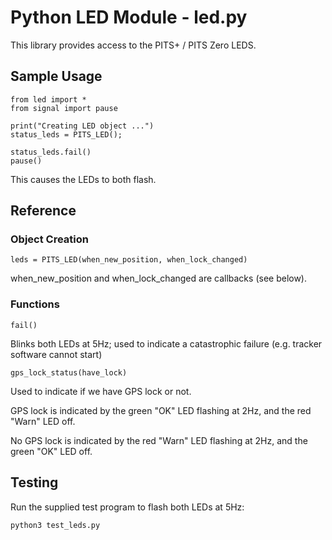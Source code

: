 # Python LED Module - led.py

This library provides access to the PITS+ / PITS Zero LEDS.

## Sample Usage

	from led import *
	from signal import pause
	
	print("Creating LED object ...")
	status_leds = PITS_LED();
	
	status_leds.fail()
	pause()

This causes the LEDs to both flash.


## Reference

### Object Creation

	leds = PITS_LED(when_new_position, when_lock_changed)

when_new_position and when_lock_changed are callbacks (see below).

### Functions

	fail()

Blinks both LEDs at 5Hz; used to indicate a catastrophic failure (e.g. tracker software cannot start)

	gps_lock_status(have_lock)

Used to indicate if we have GPS lock or not.

GPS lock is indicated by the green "OK" LED flashing at 2Hz, and the red "Warn" LED off.

No GPS lock is indicated by the red "Warn" LED flashing at 2Hz, and the green "OK" LED off.
 
## Testing

Run the supplied test program to flash both LEDs at 5Hz:

	python3 test_leds.py

